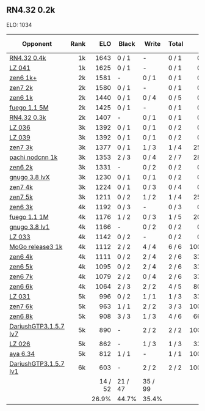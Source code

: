 ## RN4.32 0.2k ##

ELO: 1034

Opponent | Rank | ELO | Black | Write | Total | Win rate
---------|-----:|----:|-------|-------|-------|-------:
[RN4.32 0.4k](RN4.32%200.4k.md) | 1k | 1643 | 0 / 1 | - | 0 / 1 | 0.0%
[LZ 041](LZ%20041.md) | 1k | 1625 | 0 / 1 | - | 0 / 1 | 0.0%
[zen6 1k+](zen6%201k+.md) | 2k | 1581 | - | 0 / 1 | 0 / 1 | 0.0%
[zen7 2k](zen7%202k.md) | 2k | 1580 | 0 / 1 | - | 0 / 1 | 0.0%
[zen6 1k](zen6%201k.md) | 2k | 1440 | 0 / 1 | 0 / 4 | 0 / 5 | 0.0%
[fuego 1.1 5M](fuego%201.1%205M.md) | 2k | 1425 | 0 / 1 | - | 0 / 1 | 0.0%
[RN4.32 0.3k](RN4.32%200.3k.md) | 2k | 1407 | - | 0 / 1 | 0 / 1 | 0.0%
[LZ 036](LZ%20036.md) | 3k | 1392 | 0 / 1 | 0 / 1 | 0 / 2 | 0.0%
[LZ 039](LZ%20039.md) | 3k | 1392 | 0 / 1 | 0 / 1 | 0 / 2 | 0.0%
[zen7 3k](zen7%203k.md) | 3k | 1377 | 0 / 1 | 1 / 3 | 1 / 4 | 25.0%
[pachi nodcnn 1k](pachi%20nodcnn%201k.md) | 3k | 1353 | 2 / 3 | 0 / 4 | 2 / 7 | 28.6%
[zen6 2k](zen6%202k.md) | 3k | 1331 | - | 0 / 2 | 0 / 2 | 0.0%
[gnugo 3.8 lvX](gnugo%203.8%20lvX.md) | 3k | 1230 | 0 / 1 | 0 / 1 | 0 / 2 | 0.0%
[zen7 4k](zen7%204k.md) | 3k | 1224 | 0 / 1 | 0 / 3 | 0 / 4 | 0.0%
[zen7 5k](zen7%205k.md) | 3k | 1211 | 0 / 2 | 1 / 2 | 1 / 4 | 25.0%
[zen6 3k](zen6%203k.md) | 4k | 1192 | 0 / 3 | - | 0 / 3 | 0.0%
[fuego 1.1 1M](fuego%201.1%201M.md) | 4k | 1176 | 1 / 2 | 0 / 3 | 1 / 5 | 20.0%
[gnugo 3.8 lv1](gnugo%203.8%20lv1.md) | 4k | 1166 | - | 0 / 2 | 0 / 2 | 0.0%
[LZ 033](LZ%20033.md) | 4k | 1142 | 0 / 2 | - | 0 / 2 | 0.0%
[MoGo release3 1k](MoGo%20release3%201k.md) | 4k | 1112 | 2 / 2 | 4 / 4 | 6 / 6 | 100.0%
[zen6 4k](zen6%204k.md) | 4k | 1111 | 0 / 2 | 2 / 4 | 2 / 6 | 33.3%
[zen6 5k](zen6%205k.md) | 4k | 1095 | 0 / 2 | 2 / 4 | 2 / 6 | 33.3%
[zen6 7k](zen6%207k.md) | 4k | 1079 | 2 / 2 | 0 / 4 | 2 / 6 | 33.3%
[zen6 6k](zen6%206k.md) | 4k | 1064 | 2 / 3 | 2 / 2 | 4 / 5 | 80.0%
[LZ 031](LZ%20031.md) | 5k | 996 | 0 / 2 | 1 / 1 | 1 / 3 | 33.3%
[zen7 6k](zen7%206k.md) | 5k | 963 | 1 / 1 | 2 / 2 | 3 / 3 | 100.0%
[zen6 8k](zen6%208k.md) | 5k | 908 | 3 / 3 | 1 / 3 | 4 / 6 | 66.7%
[DariushGTP3.1.5.7 lv7](DariushGTP3.1.5.7%20lv7.md) | 5k | 890 | - | 2 / 2 | 2 / 2 | 100.0%
[LZ 026](LZ%20026.md) | 5k | 862 | - | 1 / 3 | 1 / 3 | 33.3%
[aya 6.34](aya%206.34.md) | 5k | 812 | 1 / 1 | - | 1 / 1 | 100.0%
[DariushGTP3.1.5.7 lv1](DariushGTP3.1.5.7%20lv1.md) | 6k | 603 | - | 2 / 2 | 2 / 2 | 100.0%
 | | | 14 / 52 | 21 / 47 | 35 / 99 | 
 | | | 26.9% | 44.7% | 35.4% | 

